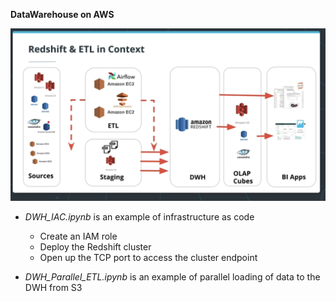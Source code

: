**DataWarehouse on AWS**

![alt text](images/Redshift_ETL.png?raw=true)

* *DWH_IAC.ipynb* is an example of infrastructure as code
  * Create an IAM role
  * Deploy the Redshift cluster
  * Open up the TCP port to access the cluster endpoint
  
* *DWH_Parallel_ETL.ipynb* is an example of parallel loading of data to the DWH from S3 
